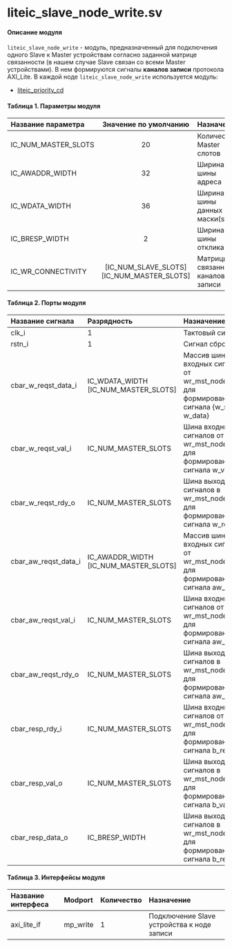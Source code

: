 # liteic_slave_node_write.sv

#### Описание модуля

`liteic_slave_node_write` - модуль, предназначенный для подключения одного Slave к Master устройствам согласно заданной матрице связанности (в нашем случае Slave связан со всеми Master устройствами). В нем формируются сигналы **каналов записи** протокола AXI_Lite. В каждой ноде `liteic_slave_node_write` используется модуль: 
- [liteic_priority_cd](./liteic_priority_cd.md)


#### Таблица 1. Параметры модуля

| Название параметра  | Значение по умолчанию                      | Назначение                        |
|:-|:--------:|:---|
|IC_NUM_MASTER_SLOTS  |         20                                 | Количество Master слотов          |                    
|IC_AWADDR_WIDTH      |         32                                 | Ширина шины адреса                | 
|IC_WDATA_WIDTH       |         36                                 | Ширина шины данных и маски(strb)  |
|IC_BRESP_WIDTH       |         2                                  | Ширина шины отклика               |
|IC_WR_CONNECTIVITY   | [IC_NUM_SLAVE_SLOTS][IC_NUM_MASTER_SLOTS]  | Матрицы связанности каналов записи |


#### Таблица 2. Порты модуля

| Название сигнала      | Разрядность                              | Назначение                                                                                 |
|:-|:--------|:---|
|clk_i                  |     1                                    | Тактовый сигнал                                                                            |
|rstn_i                 |     1                                    | Сигнал сброса                                                                              |           
|cbar_w_reqst_data_i    |  IC_WDATA_WIDTH [IC_NUM_MASTER_SLOTS]    | Массив шин входных сигналов от wr_mst_node_write для формирования сигнала {w_strb, w_data} |   
|cbar_w_reqst_val_i     |  IC_NUM_MASTER_SLOTS                     | Шина входных сигналов от wr_mst_node_write для формирования сигнала w_valid                |    
|cbar_w_reqst_rdy_o     |  IC_NUM_MASTER_SLOTS                     | Шина выходных сигналов в wr_mst_node_write для формирования сигнала w_ready                |  
|cbar_aw_reqst_data_i   |  IC_AWADDR_WIDTH [IC_NUM_MASTER_SLOTS]   | Массив шин входных сигналов от wr_mst_node_write для формирования сигнала aw_addr          |
|cbar_aw_reqst_val_i    |  IC_NUM_MASTER_SLOTS                     | Шина входных сигналов от wr_mst_node_write для формирования сигнала aw_valid               | 
|cbar_aw_reqst_rdy_o    |  IC_NUM_MASTER_SLOTS                     | Шина выходных сигналов в wr_mst_node_write для формирования сигнала aw_ready               |    
|cbar_resp_rdy_i        |  IC_NUM_MASTER_SLOTS                     | Шина входных сигналов от wr_mst_node_write для формирования сигнала b_ready                |    
|cbar_resp_val_o        |  IC_NUM_MASTER_SLOTS                     | Шина выходных сигналов в wr_mst_node_write для формирования сигнала b_valid                | 
|cbar_resp_data_o       |  IC_BRESP_WIDTH                          | Шина выходных сигналов в wr_mst_node_write для формирования сигнала b_resp                 |    

#### Таблица 3. Интерфейсы модуля

| Название интерфеса      | Modport       | Количество | Назначение                                 |
|:-|:--------|:---|:---|
|axi_lite_if              |   mp_write    |     1      | Подключение Slave устройства к ноде записи |
